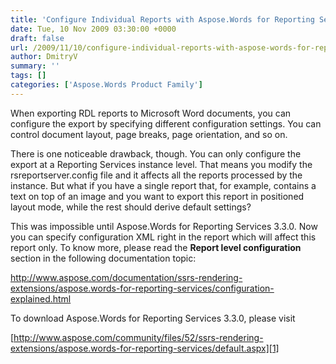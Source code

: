```yaml
---
title: 'Configure Individual Reports with Aspose.Words for Reporting Services 3.3.0'
date: Tue, 10 Nov 2009 03:30:00 +0000
draft: false
url: /2009/11/10/configure-individual-reports-with-aspose-words-for-reporting-services-3-3-0/
author: DmitryV
summary: ''
tags: []
categories: ['Aspose.Words Product Family']
---
```


When exporting RDL reports to Microsoft Word documents, you can configure the export by specifying different configuration settings. You can control document layout, page breaks, page orientation, and so on.

There is one noticeable drawback, though. You can only configure the export at a Reporting Services instance level. That means you modify the rsreportserver.config file and it affects all the reports processed by the instance. But what if you have a single report that, for example, contains a text on top of an image and you want to export this report in positioned layout mode, while the rest should derive default settings?

This was impossible until Aspose.Words for Reporting Services 3.3.0. Now you can specify configuration XML right in the report which will affect this report only. To know more, please read the **Report level configuration** section in the following documentation topic:

http://www.aspose.com/documentation/ssrs-rendering-extensions/aspose.words-for-reporting-services/configuration-explained.html

To download Aspose.Words for Reporting Services 3.3.0, please visit

[http://www.aspose.com/community/files/52/ssrs-rendering-extensions/aspose.words-for-reporting-services/default.aspx][1]




[1]: http://www.aspose.com/community/files/52/ssrs-rendering-extensions/aspose.words-for-reporting-services/default.aspx




